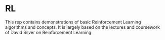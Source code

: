 # RL
This rep contains demonstrations of basic Reinforcement Learning algorithms and concepts. It is largely based on the lectures and coursework of David Silver on Reinforcement Learning
